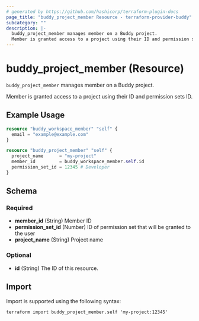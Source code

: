 ```yaml
---
# generated by https://github.com/hashicorp/terraform-plugin-docs
page_title: "buddy_project_member Resource - terraform-provider-buddy"
subcategory: ""
description: |-
  buddy_project_member manages member on a Buddy project.
  Member is granted access to a project using their ID and permission sets ID.
---
```


# buddy_project_member (Resource)

`buddy_project_member` manages member on a Buddy project.

Member is granted access to a project using their ID and permission sets ID.

## Example Usage

```terraform
resource "buddy_workspace_member" "self" {
  email = "example@example.com"
}

resource "buddy_project_member" "self" {
  project_name      = "my-project"
  member_id         = buddy_workspace_member.self.id
  permission_set_id = 12345 # Developer
}
```

<!-- schema generated by tfplugindocs -->
## Schema

### Required

- **member_id** (String) Member ID
- **permission_set_id** (Number) ID of permission set that will be granted to the user
- **project_name** (String) Project name

### Optional

- **id** (String) The ID of this resource.

## Import

Import is supported using the following syntax:

```shell
terraform import buddy_project_member.self 'my-project:12345'
```
